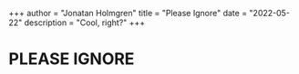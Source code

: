 +++
author = "Jonatan Holmgren"
title = "Please Ignore"
date = "2022-05-22"
description = "Cool, right?"
+++
# PLEASE IGNORE